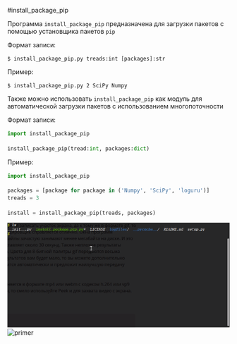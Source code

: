 #install_package_pip

Программа `install_package_pip` предназначена для загрузки пакетов с помощью 
установщика пакетов `pip`

Формат записи:</br>
```
$ install_package_pip.py treads:int [packages]:str
```
Пример:</br>
```
$ install_package_pip.py 2 SciPy Numpy
```

Также можно использовать `install_package_pip` как модуль для автоматической загрузки пакетов с использованием многопоточности

Формат записи:</br>
``` python
import install_package_pip

install_package_pip(tread:int, packages:dict)
```

Пример:</br>
``` python
import install_package_pip

packages = [package for package in ('Numpy', 'SciPy', 'loguru')]
treads = 3

install = install_package_pip(treads, packages)
```
![primer](./data/Peek_2021-01-07_17-19.gif)
![primer](./data/Peek_2021-01-07_18-15.gif)